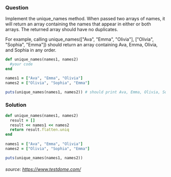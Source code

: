 ### Question
Implement the unique_names method. When passed two arrays of names, it will return an array containing the names that appear in either or both arrays. The returned array should have no duplicates.

For example, calling unique_names(["Ava", "Emma", "Olivia"], ["Olivia", "Sophia", "Emma"]) should return an array containing Ava, Emma, Olivia, and Sophia in any order.

```ruby
def unique_names(names1, names2)
  #your code
end

names1 = ["Ava", "Emma", "Olivia"]
names2 = ["Olivia", "Sophia", "Emma"]

puts(unique_names(names1, names2)) # should print Ava, Emma, Olivia, Sophia
```

### Solution
```ruby
def unique_names(names1, names2)  
  result = []  
  result << names1 << names2  
  return result.flatten.uniq  
end  
  
names1 = ["Ava", "Emma", "Olivia"]  
names2 = ["Olivia", "Sophia", "Emma"]  

puts(unique_names(names1, names2))  

```
###### source: https://www.testdome.com/
